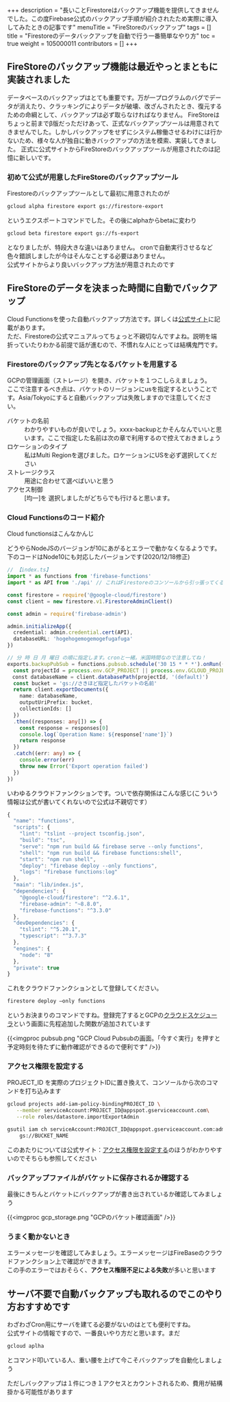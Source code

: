+++
description = "長いことFirestoreはバックアップ機能を提供してきませんでした。この度Firebase公式のバックアップ手順が紹介されたため実際に導入してみたときの記事です"
menuTitle = "FireStoreのバックアップ"
tags = []
title = "Firestoreのデータバックアップを自動で行う一番簡単なやり方"
toc = true
weight = 105000011
contributors = []
+++


## FireStoreのバックアップ機能は最近やっとまともに実装されました

データベースのバックアップはとても重要です。万が一プログラムのバグでデータが消えたり、クラッキングによりデータが破壊、改ざんされたとき、復元するための命綱として、バックアップは必ず取らなければなりません。
FireStoreはちょっと前までβ版だっただけあって、正式なバックアップツールは用意されてきませんでした。しかしバックアップをせずにシステム稼働させるわけには行かないため、様々な人が独自に動きバックアップの方法を模索、実装してきました。
正式に公式サイトからFireStoreのバックアップツールが用意されたのは記憶に新しいです。

### 初めて公式が用意したFireStoreのバックアップツール

Firestoreのバックアップツールとして最初に用意されたのが

```bash
gcloud alpha firestore export gs://firestore-export
```

というエクスポートコマンドでした。その後にalphaからbetaに変わり

```bash
gcloud beta firestore export gs://fs-export
```

となりましたが、特段大きな違いはありません。 cronで自動実行させるなど色々錯誤しましたが今はそんなことする必要はありません。  
公式サイトからより良いバックアップ方法が用意されたのです

## FireStoreのデータを決まった時間に自動でバックアップ

Cloud Functionsを使った自動バックアップ方法です。詳しくは[公式サイト](https://firebase.google.com/docs/firestore/solutions/schedule-export?hl=ja)に記載があります。  
ただ、Firestoreの公式マニュアルってちょっと不親切なんですよね。説明を端折っていたりわかる前提で話が進むので、不慣れな人にとっては結構鬼門です。

### Firestoreのバックアップ先となるバケットを用意する

GCPの管理画面（ストレージ）を開き、バケットを１つこしらえましょう。  
ここで注意するべき点は、バケットのリージョンにusを指定するということです。Asia/Tokyoにすると自動バックアップは失敗しますので注意してください。

<dl>
  <dt>バケットの名前</dt>
  <dd>わかりやすいものが良いでしょう。xxxx-backupとかそんなんでいいと思います。ここで指定した名前は次の章で利用するので控えておきましょう</dd>
  <dt>ロケーションのタイプ</dt>
  <dd>私はMulti Regionを選びました。ロケーションにUSを必ず選択してください</dd>
  <dt>ストレージクラス</dt>
  <dd>用途に合わせて選べばいいと思う</dd>
  <dt>アクセス制御</dt>
  <dd>[均一]を 選択しましたがどちらでも行けると思います。</dd>
</dl>

### Cloud Functionsのコード紹介

Cloud functionsはこんなかんじ

<Alice>どうやらNodeJSのバージョンが10にあがるとエラーで動かなくなるようです。下のコードはNode10にも対応したバージョンです(2020/12/18修正)</Alice>

```typescript
// 【index.ts】
import * as functions from 'firebase-functions'
import * as API from './api' // これはFirestoreのコンソールから引っ張ってくる情報です

const firestore = require('@google-cloud/firestore')
const client = new firestore.v1.FirestoreAdminClient()

const admin = require('firebase-admin')

admin.initializeApp({
  credential: admin.credential.cert(API),
  databaseURL: 'hogehogemogemogefugafuga'
})

// 分 時 日 月 曜日 の順に指定します。cronと一緒。米国時間なので注意してね！
exports.backupPubSub = functions.pubsub.schedule('30 15 * * *').onRun((context) => {
  const projectId = process.env.GCP_PROJECT || process.env.GCLOUD_PROJECT
　const databaseName = client.databasePath(projectId, '(default)')
  const bucket = 'gs://さきほど指定したバケットの名前'
  return client.exportDocuments({
    name: databaseName,
    outputUriPrefix: bucket,
    collectionIds: []
  })
  .then((responses: any[]) => {
    const response = responses[0]
    console.log(`Operation Name: ${response['name']}`)
    return response
  })
  .catch((err: any) => {
    console.error(err)
    throw new Error('Export operation failed')
  })
})
```

いわゆるクラウドファンクションです。ついで依存関係はこんな感じ(こういう情報は公式が書いてくれないので公式は不親切です）

```javascript
{
  "name": "functions",
  "scripts": {
    "lint": "tslint --project tsconfig.json",
    "build": "tsc",
    "serve": "npm run build && firebase serve --only functions",
    "shell": "npm run build && firebase functions:shell",
    "start": "npm run shell",
    "deploy": "firebase deploy --only functions",
    "logs": "firebase functions:log"
  },
  "main": "lib/index.js",
  "dependencies": {
    "@google-cloud/firestore": "^2.6.1",
    "firebase-admin": "~8.8.0",
    "firebase-functions": "^3.3.0"
  },
  "devDependencies": {
    "tslint": "^5.20.1",
    "typescript": "^3.7.3"
  },
  "engines": {
    "node": "8"
  },
  "private": true
}
```

これをクラウドファンクションとして登録してください。

```bash
firestore deploy –only functions
```

というお決まりのコマンドですね。登録完了するとGCPの[クラウドスケジューラ](https://cloud.google.com/scheduler/?hl=ja)という画面に先程追加した関数が追加されています

{{<imgproc pubsub.png "GCP Cloud Pubsubの画面。「今すぐ実行」を押すと予定時刻を待たずに動作確認ができるので便利です" />}}

### アクセス権限を設定する

PROJECT_ID を実際のプロジェクトIDに置き換えて、コンソールから次のコマンドを打ち込みます

```bash
gcloud projects add-iam-policy-bindingPROJECT_ID \
   --member serviceAccount:PROJECT_ID@appspot.gserviceaccount.com\
   --role roles/datastore.importExportAdmin
```

```bash
gsutil iam ch serviceAccount:PROJECT_ID@appspot.gserviceaccount.com:admin\
    gs://BUCKET_NAME
```

このあたりについては公式サイト：[アクセス権限を設定する](https://firebase.google.com/docs/firestore/solutions/schedule-export?hl=ja#configure_access_permissions)のほうがわかりやすいのでそちらも参照してください

### バックアップファイルがバケットに保存されるか確認する

最後にきちんとバケットにバックアップが書き出されているか確認してみましょう

{{<imgproc gcp_storage.png "GCPのバケット確認画面" />}}

### うまく動かないとき

エラーメッセージを確認してみましょう。エラーメッセージはFireBaseのクラウドファンクション上で確認ができます。  
この手のエラーではおそらく、**アクセス権限不足による失敗**が多いと思います

## サーバ不要で自動バックアップも取れるのでこのやり方おすすめです

わざわざCron用にサーバを建てる必要がないのはとても便利ですね。  
公式サイトの情報ですので、一番良いやり方だと思います。まだ

```bash
gcloud aplha
```

とコマンド叩いている人、重い腰を上げて今こそバックアップを自動化しましょう

<Alice>ただしバックアップは１件につき１アクセスとカウントされるため、費用が結構掛かる可能性があります</Alice>
